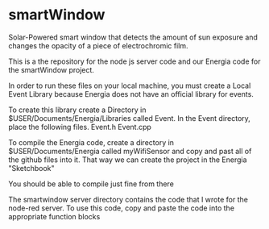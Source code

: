 # smartWindow
Solar-Powered smart window that detects the amount of sun exposure and changes the opacity of a piece of electrochromic film.

This is a the repository for the  node js server code and our Energia code for the smartWindow project. 

In order to run these files on your local machine, you must create a Local Event Library because Energia does not have an official library for events.

To create this library create a Directory in $USER/Documents/Energia/Libraries  called Event. In the Event directory, place the following files.
	Event.h
	Event.cpp

To compile the Energia code, create a directory in $USER/Documents/Energia called myWifiSensor and copy and past all of the github files into it. That way we can create the project in the Energia "Sketchbook"

You should be able to compile just fine from there 

The smartwindow server directory contains the code that I wrote for the node-red server. To use this code, copy and paste the code into the appropriate function blocks
